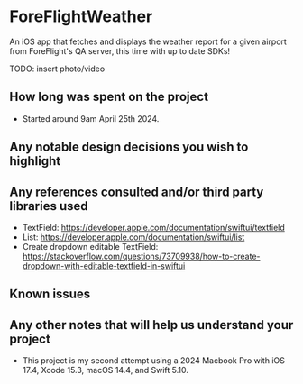 # ForeFlightWeather
An iOS app that fetches and displays the weather report for a given airport from ForeFlight's QA server, this time with up to date SDKs!

TODO: insert photo/video

## How long was spent on the project
- Started around 9am April 25th 2024.

## Any notable design decisions you wish to highlight

## Any references consulted and/or third party libraries used
- TextField: https://developer.apple.com/documentation/swiftui/textfield
- List: https://developer.apple.com/documentation/swiftui/list
- Create dropdown editable TextField: https://stackoverflow.com/questions/73709938/how-to-create-dropdown-with-editable-textfield-in-swiftui


## Known issues

## Any other notes that will help us understand your project
- This project is my second attempt using a 2024 Macbook Pro with iOS 17.4, Xcode 15.3, macOS 14.4, and Swift 5.10.

